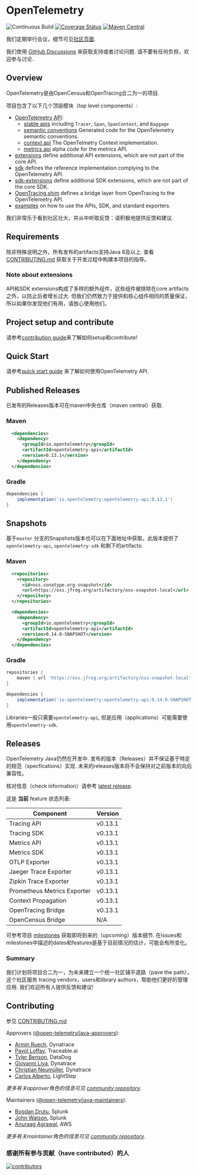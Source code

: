 # OpenTelemetry
![Continuous Build](https://github.com/open-telemetry/opentelemetry-java/workflows/Continuous%20Build/badge.svg)
[![Coverage Status][codecov-image]][codecov-url]
[![Maven Central][maven-image]][maven-url]

我们定期举行会议，细节可见[社区页面](https://github.com/open-telemetry/community#java-sdk).


我们使用 [GitHub Discussions](https://github.com/open-telemetry/opentelemetry-java/discussions)
来获取支持或者讨论问题. 请不要有任何负担，欢迎参与讨论.

## Overview

OpenTelemetry是由OpenCensus和OpenTracing合二为一的项目.

项目包含了以下几个顶层模块（top level components）:

* [OpenTelemetry API](api/):
  * [stable apis](api/all/src/main/java/io/opentelemetry/api/all/) including `Tracer`, `Span`, `SpanContext`, and `Baggage`
  * [semantic conventions](semconv/) Generated code for the OpenTelemetry semantic conventions.
  * [context api](api/context/src/main/java/io/opentelemetry/context/) The OpenTelmetry Context implementation.
  * [metrics api](api/metrics/src/main/java/io/opentelemetry/api/metrics/) alpha code for the metrics API.
* [extensions](extensions/) define additional API extensions, which are not part of the core API.
* [sdk](sdk/) defines the reference implementation complying to the OpenTelemetry API.
* [sdk-extensions](sdk-extensions/) define additional SDK extensions, which are not part of the core SDK.
* [OpenTracing shim](opentracing-shim/) defines a bridge layer from OpenTracing to the OpenTelemetry API.
* [examples](examples/) on how to use the APIs, SDK, and standard exporters.

我们非常乐于看到社区壮大，并从中听取反馈：请积极地提供反馈和建议.

## Requirements

除非特殊说明之外，所有发布的artifacts支持Java 8及以上. 查看[CONTRIBUTING.md](./CONTRIBUTING.md)
获取关于开发过程中构建本项目的指导。

### Note about extensions

API和SDK extensions构成了多样的额外组件，这些组件被排除在core artifacts之外，以防止后者增长过大.
但我们仍然致力于提供和核心组件相同的质量保证，所以如果你发现他们有用，请放心使用他们。

## Project setup and contribute

请参考[contribution guide](CONTRIBUTING.md)来了解如何setup和contribute!

## Quick Start

请参考[quick start guide](QUICKSTART.md) 来了解如何使用OpenTelemetry API.

## Published Releases

已发布的Releases版本可在maven中央仓库（maven central）获取.

### Maven

```xml
  <dependencies>
    <dependency>
      <groupId>io.opentelemetry</groupId>
      <artifactId>opentelemetry-api</artifactId>
      <version>0.13.1</version>
    </dependency>
  </dependencies>
```

### Gradle

```groovy
dependencies {
	implementation('io.opentelemetry:opentelemetry-api:0.13.1')
}
```

## Snapshots

基于`master` 分支的Snapshots版本也可以在下面地址中获取，此版本提供了`opentelemetry-api`, `opentelemetry-sdk` 和剩下的artifacts:

### Maven

```xml
  <repositories>
    <repository>
      <id>oss.sonatype.org-snapshot</id>
      <url>https://oss.jfrog.org/artifactory/oss-snapshot-local</url>
    </repository>
  </repositories>

  <dependencies>
    <dependency>
      <groupId>io.opentelemetry</groupId>
      <artifactId>opentelemetry-api</artifactId>
      <version>0.14.0-SNAPSHOT</version>
    </dependency>
  </dependencies>
```

### Gradle

```groovy
repositories {
	maven { url 'https://oss.jfrog.org/artifactory/oss-snapshot-local' }
}

dependencies {
	implementation('io.opentelemetry:opentelemetry-api:0.14.0-SNAPSHOT')
}
```

Libraries一般只需要`opentelemetry-api`, 但是应用（applications）可能需要使用`opentelemetry-sdk`.

## Releases


OpenTelemetry Java仍然在开发中. 发布的版本（Releases）并不保证基于特定的规范（specfications）实现. 
未来的releases版本将不会保持对之前版本的向后兼容性。

核对信息（check information）请参考 [latest release](https://github.com/open-telemetry/opentelemetry-java/releases).

这是 **当前** feature 状态列表:

| Component                   | Version |
| --------------------------- | ------- |
| Tracing API                 | v<!--VERSION_STABLE-->0.13.1<!--/VERSION_STABLE-->  |
| Tracing SDK                 | v<!--VERSION_STABLE-->0.13.1<!--/VERSION_STABLE-->  |
| Metrics API                 | v<!--VERSION_STABLE-->0.13.1<!--/VERSION_STABLE-->  |
| Metrics SDK                 | v<!--VERSION_STABLE-->0.13.1<!--/VERSION_STABLE-->  |
| OTLP Exporter               | v<!--VERSION_STABLE-->0.13.1<!--/VERSION_STABLE-->  |
| Jaeger Trace Exporter       | v<!--VERSION_STABLE-->0.13.1<!--/VERSION_STABLE-->  |
| Zipkin Trace Exporter       | v<!--VERSION_STABLE-->0.13.1<!--/VERSION_STABLE-->  |
| Prometheus Metrics Exporter | v<!--VERSION_STABLE-->0.13.1<!--/VERSION_STABLE-->  |
| Context Propagation         | v<!--VERSION_STABLE-->0.13.1<!--/VERSION_STABLE-->  |
| OpenTracing Bridge          | v<!--VERSION_STABLE-->0.13.1<!--/VERSION_STABLE-->  |
| OpenCensus Bridge           | N/A     |

可参考项目 [milestones](https://github.com/open-telemetry/opentelemetry-java/milestones)
获取即将到来的（upcoming）版本细节. 在issues和milestones中描述的dates和features是基于目前情况的估计，可能会有所变化。

### Summary

我们计划将项目合二为一，为未来建立一个统一社区铺平道路（pave the path），这个社区服务
tracing vendors，users和library authors，帮助他们更好的管理应用. 我们欢迎所有人提供反馈和建议!

## Contributing

参见 [CONTRIBUTING.md](CONTRIBUTING.md)

Approvers ([@open-telemetry/java-approvers](https://github.com/orgs/open-telemetry/teams/java-approvers)):

- [Armin Ruech](https://github.com/arminru), Dynatrace
- [Pavol Loffay](https://github.com/pavolloffay), Traceable.ai
- [Tyler Benson](https://github.com/tylerbenson), DataDog
- [Giovanni Liva](https://github.com/thisthat), Dynatrace
- [Christian Neumüller](https://github.com/Oberon00), Dynatrace
- [Carlos Alberto](https://github.com/carlosalberto), LightStep

*更多有关approver角色的信息可见 [community repository](https://github.com/open-telemetry/community/blob/master/community-membership.md#approver).*

Maintainers ([@open-telemetry/java-maintainers](https://github.com/orgs/open-telemetry/teams/java-maintainers)):

- [Bogdan Drutu](https://github.com/BogdanDrutu), Splunk
- [John Watson](https://github.com/jkwatson), Splunk
- [Anuraag Agrawal](https://github.com/anuraaga), AWS

*更多有关maintainer角色的信息可见 [community repository](https://github.com/open-telemetry/community/blob/master/community-membership.md#maintainer).*

### 感谢所有参与贡献（have contributed）的人

[![contributors](https://contributors-img.web.app/image?repo=open-telemetry/opentelemetry-java)](https://github.com/open-telemetry/opentelemetry-java/graphs/contributors)

[circleci-image]: https://circleci.com/gh/open-telemetry/opentelemetry-java.svg?style=svg 
[circleci-url]: https://circleci.com/gh/open-telemetry/opentelemetry-java
[codecov-image]: https://codecov.io/gh/open-telemetry/opentelemetry-java/branch/master/graph/badge.svg
[codecov-url]: https://codecov.io/gh/open-telemetry/opentelemetry-java/branch/master/
[maven-image]: https://maven-badges.herokuapp.com/maven-central/io.opentelemetry/opentelemetry-api/badge.svg
[maven-url]: https://maven-badges.herokuapp.com/maven-central/io.opentelemetry/opentelemetry-api
